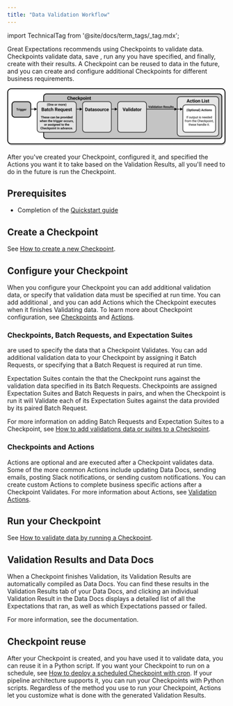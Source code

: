 ```yaml
---
title: "Data Validation Workflow"
---
```


import TechnicalTag from '@site/docs/term_tags/_tag.mdx';

Great Expectations recommends using Checkpoints to validate data.  Checkpoints validate data, save <TechnicalTag tag="validation_result" text="Validation Results" />, run any <TechnicalTag tag="action" text="Actions" /> you have specified, and finally, create <TechnicalTag tag="data_docs" text="Data Docs" /> with their results.  A Checkpoint can be reused to <TechnicalTag tag="validation" text="Validate" /> data in the future, and you can create and configure additional Checkpoints for different business requirements.

![How a Checkpoint works](../../images/universal_map/overviews/how_a_checkpoint_works.png)

After you've created your Checkpoint, configured it, and specified the Actions you want it to take based on the Validation Results, all you'll need to do in the future is run the Checkpoint.

## Prerequisites

- Completion of the [Quickstart guide](tutorials/quickstart/quickstart.md)

## Create a Checkpoint

See [How to create a new Checkpoint](./checkpoints/how_to_create_a_new_checkpoint.md).

## Configure your Checkpoint

When you configure your Checkpoint you can add additional validation data, or specify that validation data must be specified at run time.  You can add additional <TechnicalTag tag="expectation_suite" text="Expectation Suites" />, and you can add Actions which the Checkpoint executes when it finishes Validating data.  To learn more about Checkpoint configuration, see [Checkpoints](../../terms/checkpoint.md) and [Actions](../../terms/action.md).

### Checkpoints, Batch Requests, and Expectation Suites

<p class="markdown"><TechnicalTag tag="batch_request" text="Batch Requests" /> are used to specify the data that a Checkpoint Validates.  You can add additional validation data to your Checkpoint by assigning it Batch Requests, or specifying that a Batch Request is required at run time.</p>

Expectation Suites contain the <TechnicalTag tag="expectation" text="Expectations" /> that the Checkpoint runs against the validation data specified in its Batch Requests.  Checkpoints are assigned Expectation Suites and Batch Requests in pairs, and when the Checkpoint is run it will Validate each of its Expectation Suites against the data provided by its paired Batch Request.

For more information on adding Batch Requests and Expectation Suites to a Checkpoint, see [How to add validations data or suites to a Checkpoint](./checkpoints/how_to_add_validations_data_or_suites_to_a_checkpoint.md).

### Checkpoints and Actions

Actions are optional and are executed after a Checkpoint validates data. Some of the more common Actions include updating Data Docs, sending emails, posting Slack notifications, or sending custom notifications. You can create custom Actions to complete business specific actions after a Checkpoint Validates. For more information about Actions, see [Validation Actions](./index.md#validation-actions).

## Run your Checkpoint

See [How to validate data by running a Checkpoint](./how_to_validate_data_by_running_a_checkpoint.md).

## Validation Results and Data Docs

When a Checkpoint finishes Validation, its Validation Results are automatically compiled as Data Docs.  You can find these results in the Validation Results tab of your Data Docs, and clicking an individual Validation Result in the Data Docs displays a detailed list of all the Expectations that ran, as well as which Expectations passed or failed.

For more information, see the <TechnicalTag tag="data_docs" text="Data Docs"/> documentation. 

## Checkpoint reuse

After your Checkpoint is created, and you have used it to validate data, you can reuse it in a Python script. If you want your Checkpoint to run on a schedule, see [How to deploy a scheduled Checkpoint with cron](./advanced/how_to_deploy_a_scheduled_checkpoint_with_cron.md). If your pipeline architecture supports it, you can run your Checkpoints with Python scripts.  Regardless of the method you use to run your Checkpoint, Actions let you customize what is done with the generated Validation Results. 